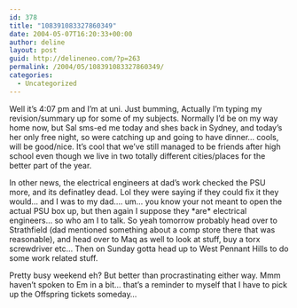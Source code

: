 ```yaml
---
id: 378
title: "108391083327860349"
date: 2004-05-07T16:20:33+00:00
author: deline
layout: post
guid: http://delineneo.com/?p=263
permalink: /2004/05/108391083327860349/
categories:
  - Uncategorized
---
```

Well it&#8217;s 4:07 pm and I&#8217;m at uni. Just bumming, Actually I&#8217;m typing my revision/summary up for some of my subjects. Normally I&#8217;d be on my way home now, but Sal sms-ed me today and shes back in Sydney, and today&#8217;s her only free night, so were catching up and going to have dinner&#8230; cools, will be good/nice. It&#8217;s cool that we&#8217;ve still managed to be friends after high school even though we live in two totally different cities/places for the better part of the year.

In other news, the electrical engineers at dad&#8217;s work checked the PSU more, and its definatley dead. Lol they were saying if they could fix it they would&#8230; and I was to my dad&#8230;. um&#8230; you know your not meant to open the actual PSU box up, but then again I suppose they \*are\* electrical engineers&#8230; so who am I to talk. So yeah tomorrow probably head over to Strathfield (dad mentioned something about a comp store there that was reasonable), and head over to Maq as well to look at stuff, buy a torx screwdriver etc&#8230; Then on Sunday gotta head up to West Pennant Hills to do some work related stuff.

Pretty busy weekend eh? But better than procrastinating either way. Mmm haven&#8217;t spoken to Em in a bit&#8230; that&#8217;s a reminder to myself that I have to pick up the Offspring tickets someday&#8230;
